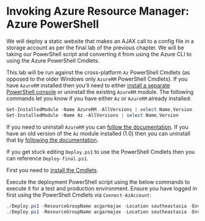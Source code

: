 # Invoking Azure Resource Manager: Azure PowerShell

We will deploy a static website that makes an AJAX call to a config file in a storage account as per the final lab of the previous chapter. We will be taking our PowerShell script and converting it from using the Azure CLI to using the Azure PowerShell Cmdlets.

This lab will be run against the cross-platform `Az` PowerShell Cmdlets (as opposed to the older Windows only `AzureRM` PowerShell Cmdlets). If you have `AzureRM` installed then you'll need to either [install a separate PowerShell console](https://docs.microsoft.com/en-us/powershell/scripting/install/installing-powershell?view=powershell-7#powershell) or uninstall the existing `AzureRM` module. The following commands let you know if you have either `Az` or `AzureRM` already installed:

```powershell
Get-InstalledModule -Name AzureRM -AllVersions | select Name,Version
Get-InstalledModule -Name Az -AllVersions | select Name,Version
```

If you need to uninstall `AzureRM` you can [follow the documentation](https://docs.microsoft.com/en-us/powershell/azure/uninstall-az-ps?view=azps-3.5.0#uninstall-the-azurerm-module). If you have an old version of the `Az` module installed (1.0) then you can uninstall that by [following the documentation](https://docs.microsoft.com/en-us/powershell/azure/uninstall-az-ps?view=azps-3.5.0#uninstall-azure-powershell-from-powershell-get).

If you get stuck editing `Deploy.ps1` to use the PowerShell Cmdlets then you can reference `Deploy-final.ps1`.

First you need to [install the Cmdlets](https://docs.microsoft.com/en-us/powershell/azure/install-az-ps).

Execute the deployment PowerShell script using the below commands to execute it for a test and production environment. Ensure you have logged in first using the PowerShell Cmdlets via `Connect-AzAccount`:

```powershell
./Deploy.ps1 -ResourceGroupName acgarmajax -Location southeastasia -Environment test
./Deploy.ps1 -ResourceGroupName acgarmajax -Location southeastasia -Environment prod
```
